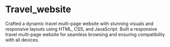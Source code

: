 # Travel_website
Crafted a dynamic travel multi-page website with stunning visuals and responsive layouts using HTML, CSS, and JavaScript. Built a responsive travel multi-page website for seamless browsing and ensuring compatibility with all devices.
